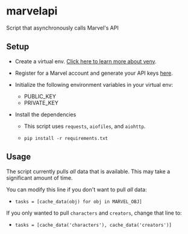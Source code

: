 # marvelapi
Script that asynchronously calls Marvel's API

## Setup

* Create a virtual env. [Click here to learn more about venv](https://docs.python.org/3/library/venv.html).

* Register for a Marvel account and generate your API keys [here](https://developer.marvel.com). 

* Initialize the following environment variables in your virtual env:
  * PUBLIC_KEY
  * PRIVATE_KEY
  
* Install the dependencies

  * This script uses `requests`, `aiofiles`, and `aiohttp`.

  * ```pip install -r requirements.txt```

## Usage

The script currently pulls *all* data that is available. This may take a significant amount of time.

You can modify this line if you don't want to pull *all* data:

  * ```tasks = [cache_data(obj) for obj in MARVEL_OBJ]```

If you only wanted to pull `characters` and `creators`, change that line to:
  * ```tasks = [cache_data('characters'), cache_data('creators')]```



